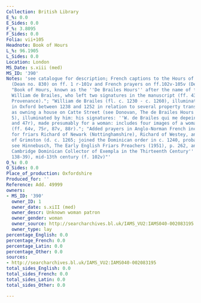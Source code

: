 ```yaml
---
Collection: British Library
E_%: 0.0
E_Sides: 0.0
F_%: 3.8095
F_Sides: 0.0
Folia: vii+105
Headnote: Book of Hours
L_%: 96.1905
L_Sides: 0.0
Location: London
MS_Date: s.xiii (med)
MS_ID: '390'
Notes: 'see catalogue for description; French captions to the Hours of the Virgin
  (Dean no. 830) on ff. 1 r-101v and French prayers on ff.102v-105v (Dean no.740);
  "Book of Hours, known as the ''De Brailes Hours'' after the name of the Oxford illuminator
  William de Brailes, who left two signatures in the manuscript (ff. 43r, 47r, see
  Provenance)."; "William de Brailes (fl. c. 1230 - c. 1260), illuminator documented
  in Oxford between 1238 and 1252 in relation to several property transactions and
  as owning a house on Catte Street (see Donovan, The de Brailes Hours (1991), Appendix
  5), illuminated by him: his signatures: ''W. de Brailes qui me depeint.'' (ff. 43r
  and 47r), made presumably for a woman: includes four images of a woman in prayer
  (ff. 64v, 75r, 87v, 88r)."; "Added prayers in Anglo-Norman French including prayers
  for friars Richard of Newark (Nottinghamshire), Richard of Westey, and Bartholomew
  of Grimston (d. c. 1265; joined the Dominican order in c. 1240, probably at Cambridge,
  see Hinnebusch, The Early English Friars Preachers (1951), p. 262, and Forte, ''A
  Cambridge Dominican Collector of Exempla in the Thirteenth Century'' (1958), pp.
  138-39), mid-13th century (f. 102v)"'
O_%: 0.0
O_Sides: 0.0
Place_of_production: Oxfordshire
Produced_for: ''
Reference: Add. 49999
owners:
- MS_ID: '390'
  owner_ID: 1
  owner_date: s.xiII (med)
  owner_descr: Unknown woman patron
  owner_gender: woman
  owner_source: http://searcharchives.bl.uk/IAMS_VU2:IAMS040-002083195
  owner_type: lay
percentage_English: 0.0
percentage_French: 0.0
percentage_Latin: 0.0
percentage_Other: 0.0
sources:
- http://searcharchives.bl.uk/IAMS_VU2:IAMS040-002083195
total_sides_English: 0.0
total_sides_French: 0.0
total_sides_Latin: 0.0
total_sides_Other: 0.0

---
```

